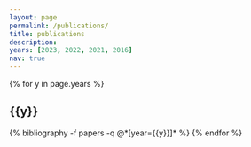 ```yaml
---
layout: page
permalink: /publications/
title: publications
description: 
years: [2023, 2022, 2021, 2016]
nav: true
---
```


<div class="publications">

{% for y in page.years %}
  <h2 class="year">{{y}}</h2>
  {% bibliography -f papers -q @*[year={{y}}]* %}
{% endfor %}

</div>
